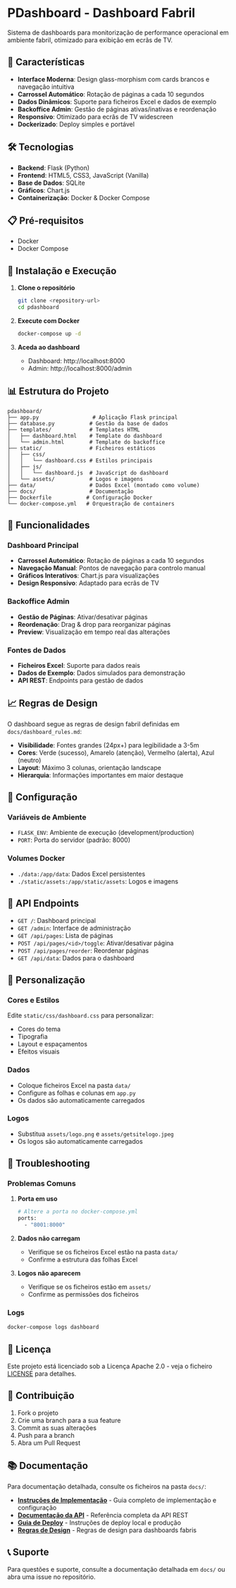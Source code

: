 # PDashboard - Dashboard Fabril

Sistema de dashboards para monitorização de performance operacional em ambiente fabril, otimizado para exibição em ecrãs de TV.

## 🚀 Características

- **Interface Moderna**: Design glass-morphism com cards brancos e navegação intuitiva
- **Carrossel Automático**: Rotação de páginas a cada 10 segundos
- **Dados Dinâmicos**: Suporte para ficheiros Excel e dados de exemplo
- **Backoffice Admin**: Gestão de páginas ativas/inativas e reordenação
- **Responsivo**: Otimizado para ecrãs de TV widescreen
- **Dockerizado**: Deploy simples e portável

## 🛠️ Tecnologias

- **Backend**: Flask (Python)
- **Frontend**: HTML5, CSS3, JavaScript (Vanilla)
- **Base de Dados**: SQLite
- **Gráficos**: Chart.js
- **Containerização**: Docker & Docker Compose

## 📋 Pré-requisitos

- Docker
- Docker Compose

## 🚀 Instalação e Execução

1. **Clone o repositório**
   ```bash
   git clone <repository-url>
   cd pdashboard
   ```

2. **Execute com Docker**
   ```bash
   docker-compose up -d
   ```

3. **Aceda ao dashboard**
   - Dashboard: http://localhost:8000
   - Admin: http://localhost:8000/admin

## 📊 Estrutura do Projeto

```
pdashboard/
├── app.py                 # Aplicação Flask principal
├── database.py           # Gestão da base de dados
├── templates/            # Templates HTML
│   ├── dashboard.html    # Template do dashboard
│   └── admin.html        # Template do backoffice
├── static/               # Ficheiros estáticos
│   ├── css/
│   │   └── dashboard.css # Estilos principais
│   ├── js/
│   │   └── dashboard.js  # JavaScript do dashboard
│   └── assets/           # Logos e imagens
├── data/                 # Dados Excel (montado como volume)
├── docs/                 # Documentação
├── Dockerfile           # Configuração Docker
└── docker-compose.yml   # Orquestração de containers
```

## 🎯 Funcionalidades

### Dashboard Principal
- **Carrossel Automático**: Rotação de páginas a cada 10 segundos
- **Navegação Manual**: Pontos de navegação para controlo manual
- **Gráficos Interativos**: Chart.js para visualizações
- **Design Responsivo**: Adaptado para ecrãs de TV

### Backoffice Admin
- **Gestão de Páginas**: Ativar/desativar páginas
- **Reordenação**: Drag & drop para reorganizar páginas
- **Preview**: Visualização em tempo real das alterações

### Fontes de Dados
- **Ficheiros Excel**: Suporte para dados reais
- **Dados de Exemplo**: Dados simulados para demonstração
- **API REST**: Endpoints para gestão de dados

## 📈 Regras de Design

O dashboard segue as regras de design fabril definidas em `docs/dashboard_rules.md`:

- **Visibilidade**: Fontes grandes (24px+) para legibilidade a 3-5m
- **Cores**: Verde (sucesso), Amarelo (atenção), Vermelho (alerta), Azul (neutro)
- **Layout**: Máximo 3 colunas, orientação landscape
- **Hierarquia**: Informações importantes em maior destaque

## 🔧 Configuração

### Variáveis de Ambiente
- `FLASK_ENV`: Ambiente de execução (development/production)
- `PORT`: Porta do servidor (padrão: 8000)

### Volumes Docker
- `./data:/app/data`: Dados Excel persistentes
- `./static/assets:/app/static/assets`: Logos e imagens

## 📝 API Endpoints

- `GET /`: Dashboard principal
- `GET /admin`: Interface de administração
- `GET /api/pages`: Lista de páginas
- `POST /api/pages/<id>/toggle`: Ativar/desativar página
- `POST /api/pages/reorder`: Reordenar páginas
- `GET /api/data`: Dados para o dashboard

## 🎨 Personalização

### Cores e Estilos
Edite `static/css/dashboard.css` para personalizar:
- Cores do tema
- Tipografia
- Layout e espaçamentos
- Efeitos visuais

### Dados
- Coloque ficheiros Excel na pasta `data/`
- Configure as folhas e colunas em `app.py`
- Os dados são automaticamente carregados

### Logos
- Substitua `assets/logo.png` e `assets/getsitelogo.jpeg`
- Os logos são automaticamente carregados

## 🐛 Troubleshooting

### Problemas Comuns

1. **Porta em uso**
   ```bash
   # Altere a porta no docker-compose.yml
   ports:
     - "8001:8000"
   ```

2. **Dados não carregam**
   - Verifique se os ficheiros Excel estão na pasta `data/`
   - Confirme a estrutura das folhas Excel

3. **Logos não aparecem**
   - Verifique se os ficheiros estão em `assets/`
   - Confirme as permissões dos ficheiros

### Logs
```bash
docker-compose logs dashboard
```

## 📄 Licença

Este projeto está licenciado sob a Licença Apache 2.0 - veja o ficheiro [LICENSE](LICENSE) para detalhes.

## 🤝 Contribuição

1. Fork o projeto
2. Crie uma branch para a sua feature
3. Commit as suas alterações
4. Push para a branch
5. Abra um Pull Request

## 📚 Documentação

Para documentação detalhada, consulte os ficheiros na pasta `docs/`:

- **[Instruções de Implementação](docs/instructions.md)** - Guia completo de implementação e configuração
- **[Documentação da API](docs/API.md)** - Referência completa da API REST
- **[Guia de Deploy](docs/DEPLOYMENT.md)** - Instruções de deploy local e produção
- **[Regras de Design](docs/dashboard_rules.md)** - Regras de design para dashboards fabris

## 📞 Suporte

Para questões e suporte, consulte a documentação detalhada em `docs/` ou abra uma issue no repositório. 